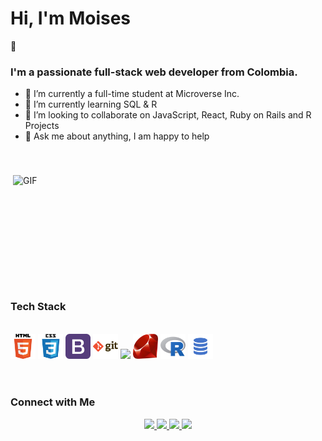 <h1>Hi, I'm Moises</h1> 👋


<h3>I'm a passionate full-stack web developer from Colombia.</h3>


- 🔭 I’m currently a full-time student at Microverse Inc.
- 🌱 I’m currently learning SQL & R
- 👯 I’m looking to collaborate on JavaScript, React, Ruby on Rails and R Projects
- 💬 Ask me about anything, I am happy to help

<br>


<div>

<img align="right" alt="GIF" src="https://media.giphy.com/media/AHcEGB5nuIALBqKWjp/giphy.gif?raw=true" width="500" height="200" />


### Tech Stack
<br>
<code><img height="40" src="https://raw.githubusercontent.com/github/explore/80688e429a7d4ef2fca1e82350fe8e3517d3494d/topics/html/html.png"></code>
<code><img height="40" src="https://raw.githubusercontent.com/github/explore/80688e429a7d4ef2fca1e82350fe8e3517d3494d/topics/css/css.png"></code>
<code><img height="40" src="https://raw.githubusercontent.com/github/explore/80688e429a7d4ef2fca1e82350fe8e3517d3494d/topics/bootstrap/bootstrap.png"></code>
<code><img height="40" src="https://raw.githubusercontent.com/github/explore/80688e429a7d4ef2fca1e82350fe8e3517d3494d/topics/git/git.png"></code>
<code><img height="40" src="https://user-images.githubusercontent.com/674621/71187801-14e60a80-2280-11ea-94c9-e56576f76baf.png"></code>
<code><img height="40" src="https://raw.githubusercontent.com/github/explore/80688e429a7d4ef2fca1e82350fe8e3517d3494d/topics/ruby/ruby.png"></code>
<code><img height="40" src="https://raw.githubusercontent.com/github/explore/80688e429a7d4ef2fca1e82350fe8e3517d3494d/topics/r/r.png"></code>
<code><img height="40" src="https://raw.githubusercontent.com/github/explore/80688e429a7d4ef2fca1e82350fe8e3517d3494d/topics/sql/sql.png"></code>

</div>

<br>
<br>


### Connect with Me <br>


<p align="center">
  <a href="https://www.linkedin.com/in/moises-hernandez-9bbb17145/">
    <img height='20' src="https://img.shields.io/badge/LinkedIn-MoisesHernandez-blue?logo=Linkedin&logoColor=blue&labelColor=black">
  </a>

  <a href="https://github.com/Mhdez221993">
    <img height='20' src="https://img.shields.io/badge/Github-Mhdez221993-red?logo=Github&logoColor=red&labelColor=black">
  </a>

  <a href="https://twitter.com/MoisesH42060050">
    <img height='20' src="https://img.shields.io/badge/Twitter-MoisesH42060050-blue?logo=Twitter&logoColor=blue&labelColor=black">
  </a>

  <a href="mailto:mhdezcoronado@gmil.com">
    <img height='20' src="https://img.shields.io/badge/Gmail-mhdezcoronado@gmail.com-red?logo=Gmail&logoColor=Red&labelColor=black">
  </a>
</p>
